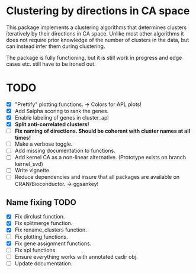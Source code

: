 # Clustering by directions in CA space

This package implements a clustering algorithms that determines clusters iteratively by their directions in CA space.
Unlike most other algorithms it does not require prior knowledge of the number of clusters in the data, but can instead infer them during clustering.

The package is fully functioning, but it is still work in progress and edge cases etc. still have to be ironed out.

# TODO

- [x] "Prettify" plotting functions. -> Colors for APL plots!
- [x] Add Salpha scoring to rank the genes.
- [x] Enable labeling of genes in cluster_apl
- [x] **Split anti-correlated clusters!**
- [ ] **Fix naming of directions. Should be coherent with cluster names at all times!**
- [ ] Make a verbose toggle.
- [ ] Add missing documentation to functions.
- [ ] Add kernel CA as a non-linear alternative. (Prototype exists on branch kernel_svd)
- [ ] Write vignette.
- [ ] Reduce dependencies and insure that all packages are available on CRAN/Bioconductor. -> ggsankey!

## Name fixing TODO

- [x] Fix dirclust function.
- [x] Fix splitmerge function.
- [x] Fix rename_clusters function.
- [ ] Fix plotting functions.
- [x] Fix gene assignment functions.
- [ ] Fix apl functions.
- [ ] Ensure everything works with annotated cadir obj.
- [ ] Update documentation.
